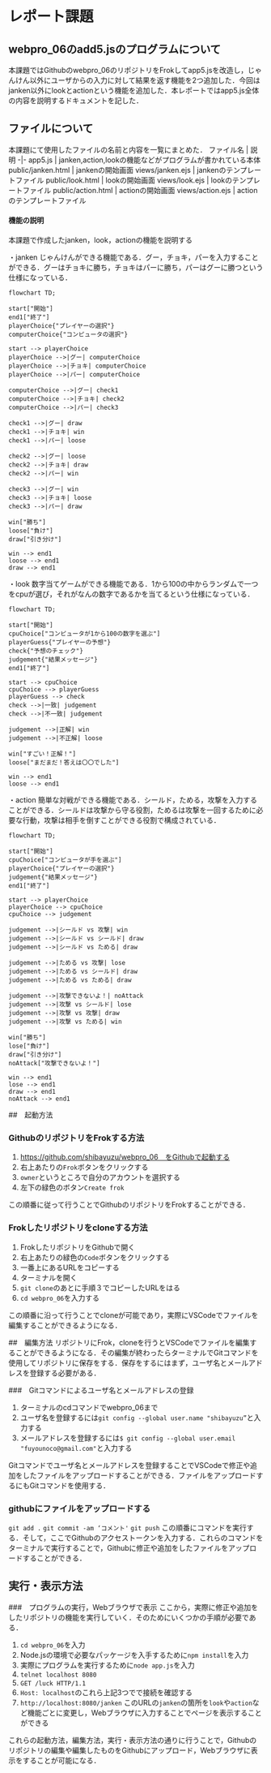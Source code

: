 # レポート課題

## webpro_06のadd5.jsのプログラムについて
本課題ではGithubのwebpro_06のリポジトリをFrokしてapp5.jsを改造し，じゃんけん以外にユーザからの入力に対して結果を返す機能を2つ追加した．今回はjanken以外にlookとactionという機能を追加した．本レポートではapp5.js全体の内容を説明するドキュメントを記した．

## ファイルについて
本課題にて使用したファイルの名前と内容を一覧にまとめた．
ファイル名 | 説明
-|-
app5.js | janken,action,lookの機能などがプログラムが書かれている本体
public/janken.html | jankenの開始画面
views/janken.ejs | jankenのテンプレートファイル
public/look.html | lookの開始画面
views/look.ejs | lookのテンプレートファイル
public/action.html | actionの開始画面
views/action.ejs | actionのテンプレートファイル

#### 機能の説明
本課題で作成したjanken，look，actionの機能を説明する

・janken
じゃんけんができる機能である．グー，チョキ，パーを入力することができる．グーはチョキに勝ち，チョキはパーに勝ち，パーはグーに勝つという仕様になっている．

```mermaid
flowchart TD;

start["開始"]
end1["終了"]
playerChoice{"プレイヤーの選択"}
computerChoice{"コンピュータの選択"}

start --> playerChoice
playerChoice -->|グー| computerChoice
playerChoice -->|チョキ| computerChoice
playerChoice -->|パー| computerChoice

computerChoice -->|グー| check1
computerChoice -->|チョキ| check2
computerChoice -->|パー| check3

check1 -->|グー| draw
check1 -->|チョキ| win
check1 -->|パー| loose

check2 -->|グー| loose
check2 -->|チョキ| draw
check2 -->|パー| win

check3 -->|グー| win
check3 -->|チョキ| loose
check3 -->|パー| draw

win["勝ち"]
loose["負け"]
draw["引き分け"]

win --> end1
loose --> end1
draw --> end1

```

・look
数字当てゲームができる機能である．1から100の中からランダムで一つをcpuが選び，それがなんの数字であるかを当てるという仕様になっている．

```mermaid
flowchart TD;

start["開始"]
cpuChoice["コンピュータが1から100の数字を選ぶ"]
playerGuess{"プレイヤーの予想"}
check{"予想のチェック"}
judgement{"結果メッセージ"}
end1["終了"]

start --> cpuChoice
cpuChoice --> playerGuess
playerGuess --> check
check -->|一致| judgement
check -->|不一致| judgement

judgement -->|正解| win
judgement -->|不正解| loose

win["すごい！正解！"]
loose["まだまだ！答えは〇〇でした"]

win --> end1
loose --> end1

```
・action
簡単な対戦ができる機能である．シールド，ためる，攻撃を入力することができる．シールドは攻撃から守る役割，ためるは攻撃を一回するために必要な行動，攻撃は相手を倒すことができる役割で構成されている．
```mermaid
flowchart TD;

start["開始"]
cpuChoice["コンピュータが手を選ぶ"]
playerChoice{"プレイヤーの選択"}
judgement{"結果メッセージ"}
end1["終了"]

start --> playerChoice
playerChoice --> cpuChoice
cpuChoice --> judgement

judgement -->|シールド vs 攻撃| win
judgement -->|シールド vs シールド| draw
judgement -->|シールド vs ためる| draw

judgement -->|ためる vs 攻撃| lose
judgement -->|ためる vs シールド| draw
judgement -->|ためる vs ためる| draw

judgement -->|攻撃できないよ！| noAttack
judgement -->|攻撃 vs シールド| lose
judgement -->|攻撃 vs 攻撃| draw
judgement -->|攻撃 vs ためる| win

win["勝ち"]
lose["負け"]
draw["引き分け"]
noAttack["攻撃できないよ！"]

win --> end1
lose --> end1
draw --> end1
noAttack --> end1

```

##　起動方法

### GithubのリポジトリをFrokする方法
1. https://github.com/shibayuzu/webpro_06　をGithubで起動する
1. 右上あたりの```Frok```ボタンをクリックする
1. ```owner```というところで自分のアカウントを選択する
1. 左下の緑色のボタン```Create frok```

この順番に従って行うことでGithubのリポジトリをFrokすることができる．

### Frokしたリポジトリをcloneする方法
1. FrokしたリポジトリをGithubで開く
1. 右上あたりの緑色の```Code```ボタンをクリックする
1. 一番上にあるURLをコピーする
1. ターミナルを開く
1. ```git clone```のあとに手順３でコピーしたURLをはる
1. ```cd webpro_06```を入力する

この順番に沿って行うことでcloneが可能であり，実際にVSCodeでファイルを編集することができるようになる．

##　編集方法
リポジトリにFrok，cloneを行うとVSCodeでファイルを編集することができるようになる．その編集が終わったらターミナルでGitコマンドを使用してリポジトリに保存をする．保存をするにはまず，ユーザ名とメールアドレスを登録する必要がある．


###　Gitコマンドによるユーザ名とメールアドレスの登録
1. ターミナルのcdコマンドでwebpro_06まで
1. ユーザ名を登録するには```git config --global user.name "shibayuzu”```と入力する
1. メールアドレスを登録するには```$ git config --global user.email "fuyounoco@gmail.com"```と入力する

Gitコマンドでユーザ名とメールアドレスを登録することでVSCodeで修正や追加をしたファイルをアップロードすることができる．ファイルをアップロードするにもGitコマンドを使用する．

### githubにファイルをアップロードする
```git add .```
```git commit -am ‘コメント'```
```git push```
この順番にコマンドを実行する．そして，ここでGithubのアクセストークンを入力する．これらのコマンドをターミナルで実行することで，Githubに修正や追加をしたファイルをアップロードすることができる．
## 実行・表示方法

###　プログラムの実行，Webブラウザで表示
ここから，実際に修正や追加をしたリポジトリの機能を実行していく．そのためにいくつかの手順が必要である．
1. ```cd webpro_06```を入力
1. Node.jsの環境で必要なパッケージを入手するために```npm install```を入力
1. 実際にプログラムを実行するために```node app.js```を入力
1. ```telnet localhost 8080```
1. ```GET /luck HTTP/1.1```
1. ```Host: localhost```のこれら上記3つでで接続を確認する
1. ```http://localhost:8080/janken```
このURLの```janken```の箇所を```look```や```action```など機能ごとに変更し，Webブラウザに入力することでページを表示することができる

これらの起動方法，編集方法，実行・表示方法の通りに行うことで，Githubのリポジトリの編集や編集したものをGithubにアップロード，Webブラウザに表示をすることが可能になる．